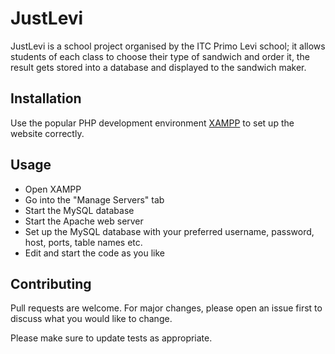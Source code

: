 # JustLevi

JustLevi is a school project organised by the ITC Primo Levi school; it allows students of each class to choose their type of sandwich and order it, the result gets stored into a database and displayed to the sandwich maker.

## Installation

Use the popular PHP development environment [XAMPP](https://www.apachefriends.org/) to set up the website correctly.

## Usage

- Open XAMPP
- Go into the "Manage Servers" tab
- Start the MySQL database
- Start the Apache web server
- Set up the MySQL database with your preferred username, password, host, ports, table names etc.
- Edit and start the code as you like

## Contributing

Pull requests are welcome. For major changes, please open an issue first
to discuss what you would like to change.

Please make sure to update tests as appropriate.
